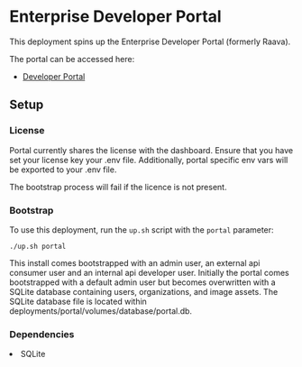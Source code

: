 # Enterprise Developer Portal

This deployment spins up the Enterprise Developer Portal (formerly Raava).

The portal can be accessed here:
- [Developer Portal](http://localhost:3100)


## Setup

### License
Portal currently shares the license with the dashboard. Ensure that you have set your license key your .env file. Additionally, portal specific env vars will be exported to your .env file. 

The bootstrap process will fail if the licence is not present.

### Bootstrap

To use this deployment, run the `up.sh` script with the `portal` parameter:

```
./up.sh portal
```

This install comes bootstrapped with an admin user, an external api consumer user and an internal api developer user. 
Initially the portal comes bootstrapped with a default admin user but becomes overwritten with a SQLite database containing users, organizations, and image assets. 
The SQLite database file is located within deployments/portal/volumes/database/portal.db.

### Dependencies
<li> SQLite </li>